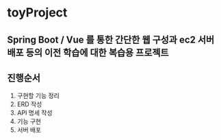 # toyProject
Spring Boot / Vue 를 통한 간단한 웹 구성과 ec2 서버 배포 등의 이전 학습에 대한 복습용 프로젝트
---
## 진행순서
1. 구현할 기능 정리
2. ERD 작성
3. API 명세 작성
4. 기능 구현
5. 서버 배포
